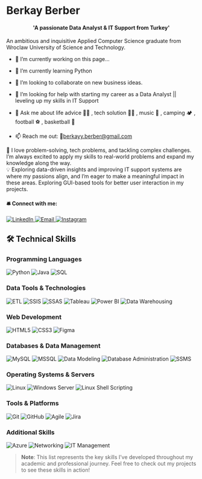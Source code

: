  # Berkay Berber
  <div align="center">
  <h4> 'A passionate Data Analyst & IT Support from Turkey' </h4>
</div>

An ambitious and inquisitive Applied Computer Science graduate from Wroclaw University of Science and Technology.

- 🔭 I’m currently working on this page...
- 🌱 I’m currently learning Python
- 👯 I’m looking to collaborate on new business ideas.
- 🤔 I’m looking for help with starting my career as a Data Analyst || leveling up my skills in IT Support

- 💬 Ask me about life advice 🤣🤣 , tech solution 👨‍💻 , music 🎸 , camping 🏕️ , football ⚽ , basketball 🏀
- 📫 Reach me out: 📧berkayy.berber@gmail.com
  
🚀 I love problem-solving, tech problems, and tackling complex challenges. I’m always excited to apply my skills to real-world problems and expand my knowledge along the way.  
💡 Exploring data-driven insights and improving IT support systems are where my passions align, and I’m eager to make a meaningful impact in these areas. Exploring GUI-based tools for better user interaction in my projects.

  <h4>🛎️ Connect with me:</h4>
 <p align="left">
  <a href="https://www.linkedin.com/in/berkay-berber-557b681a4/" target="_blank">
    <img src="https://img.shields.io/badge/LinkedIn-0077B5?style=for-the-badge&logo=linkedin&logoColor=white" alt="LinkedIn">
  </a>
  <a href="mailto:berkayy.berber@gmail.com" target="_blank">
    <img src="https://img.shields.io/badge/Email-D14836?style=for-the-badge&logo=gmail&logoColor=white" alt="Email">
  </a>
  <a href="https://www.instagram.com/berk.ay.333/" target="_blank">
    <img src="https://img.shields.io/badge/Instagram-E4405F?style=for-the-badge&logo=instagram&logoColor=white" alt="Instagram">
  </a>
</p>

## 🛠️ Technical Skills

### Programming Languages
![Python](https://img.shields.io/badge/Python-3776AB?style=for-the-badge&logo=python&logoColor=white)
![Java](https://img.shields.io/badge/Java-007396?style=for-the-badge&logo=java&logoColor=white)
![SQL](https://img.shields.io/badge/SQL-4479A1?style=for-the-badge&logo=mysql&logoColor=white)

### Data Tools & Technologies
![ETL](https://img.shields.io/badge/ETL-4b8bbe?style=for-the-badge)
![SSIS](https://img.shields.io/badge/SSIS-CC2927?style=for-the-badge&logo=microsoft-sql-server&logoColor=white)
![SSAS](https://img.shields.io/badge/SSAS-CC2927?style=for-the-badge&logo=microsoft-sql-server&logoColor=white)
![Tableau](https://img.shields.io/badge/Tableau-E97627?style=for-the-badge&logo=tableau&logoColor=white)
![Power BI](https://img.shields.io/badge/Power_BI-F2C811?style=for-the-badge&logo=power-bi&logoColor=black)
![Data Warehousing](https://img.shields.io/badge/Data%20Warehousing-4b8bbe?style=for-the-badge)

### Web Development
![HTML5](https://img.shields.io/badge/HTML5-E34F26?style=for-the-badge&logo=html5&logoColor=white)
![CSS3](https://img.shields.io/badge/CSS3-1572B6?style=for-the-badge&logo=css3&logoColor=white)
![Figma](https://img.shields.io/badge/Figma-F24E1E?style=for-the-badge&logo=figma&logoColor=white)

### Databases & Data Management
![MySQL](https://img.shields.io/badge/MySQL-4479A1?style=for-the-badge&logo=mysql&logoColor=white)
![MSSQL](https://img.shields.io/badge/MSSQL-CC2927?style=for-the-badge&logo=microsoft-sql-server&logoColor=white)
![Data Modeling](https://img.shields.io/badge/Data%20Modeling-4b8bbe?style=for-the-badge)
![Database Administration](https://img.shields.io/badge/Database%20Administration-4b8bbe?style=for-the-badge)
![SSMS](https://img.shields.io/badge/SSMS-CC2927?style=for-the-badge&logo=microsoft-sql-server&logoColor=white)

### Operating Systems & Servers
![Linux](https://img.shields.io/badge/Linux-FCC624?style=for-the-badge&logo=linux&logoColor=black)
![Windows Server](https://img.shields.io/badge/Windows%20Server-0078D6?style=for-the-badge&logo=windows&logoColor=white)
![Linux Shell Scripting](https://img.shields.io/badge/Linux%20Shell%20Scripting-4b8bbe?style=for-the-badge)

### Tools & Platforms
![Git](https://img.shields.io/badge/Git-F05032?style=for-the-badge&logo=git&logoColor=white)
![GitHub](https://img.shields.io/badge/GitHub-181717?style=for-the-badge&logo=github&logoColor=white)
![Agile](https://img.shields.io/badge/Agile-239120?style=for-the-badge)
![Jira](https://img.shields.io/badge/Jira-0052CC?style=for-the-badge&logo=jira&logoColor=white)

### Additional Skills
![Azure](https://img.shields.io/badge/Azure-0078D4?style=for-the-badge&logo=microsoft-azure&logoColor=white)
![Networking](https://img.shields.io/badge/Networking-4b8bbe?style=for-the-badge)
![IT Management](https://img.shields.io/badge/IT%20Management-4b8bbe?style=for-the-badge)

> **Note**: This list represents the key skills I’ve developed throughout my academic and professional journey. Feel free to check out my projects to see these skills in action!

